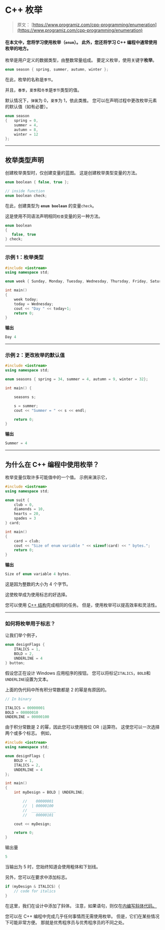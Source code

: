 # C++ 枚举

> 原文： [https://www.programiz.com/cpp-programming/enumeration](https://www.programiz.com/cpp-programming/enumeration)

#### 在本文中，您将学习使用枚举（`enum`）。 此外，您还将学习 C++ 编程中通常使用枚举的地方。

枚举是用户定义的数据类型，由整数常量组成。 要定义枚举，使用关键字**枚举**。

```cpp
enum season { spring, summer, autumn, winter };
```

在此，枚举的名称是`季节`。

并且，`春季`，`夏季`和`冬季`是`季节`类型的值。

默认情况下，`弹簧`为 0，`夏季`为 1，依此类推。 您可以在声明过程中更改枚举元素的默认值（如有必要）。

```cpp
enum season 
{   spring = 0, 
    summer = 4, 
    autumn = 8,
    winter = 12
};
```

* * *

## 枚举类型声明

创建枚举类型时，仅创建变量的蓝图。 这是创建枚举类型变量的方法。

```cpp
enum boolean { false, true };

// inside function
enum boolean check;
```

在此，创建类型为 **`enum boolean`** 的变量`check`。

这是使用不同语法声明相同`检查`变量的另一种方法。

```cpp
enum boolean 
{ 
   false, true
} check;

```

* * *

### 示例 1：枚举类型

```cpp
#include <iostream>
using namespace std;

enum week { Sunday, Monday, Tuesday, Wednesday, Thursday, Friday, Saturday };

int main()
{
    week today;
    today = Wednesday;
    cout << "Day " << today+1;
    return 0;
}

```

**输出**

```cpp
Day 4
```

* * *

### 示例 2：更改枚举的默认值

```cpp
#include <iostream>
using namespace std;

enum seasons { spring = 34, summer = 4, autumn = 9, winter = 32};

int main() {

    seasons s;

    s = summer;
    cout << "Summer = " << s << endl;

    return 0;
}
```

**输出**

```cpp
Summer = 4
```

* * *

## 为什么在 C++ 编程中使用枚举？

枚举变量仅取许多可能值中的一个值。 示例来演示它，

```cpp
#include <iostream>
using namespace std;

enum suit {
    club = 0,
    diamonds = 10,
    hearts = 20,
    spades = 3
} card;

int main() 
{
    card = club;
    cout << "Size of enum variable " << sizeof(card) << " bytes.";   
    return 0;
}

```

**输出**

```cpp
Size of enum variable 4 bytes.
```

这是因为整数的大小为 4 个字节。

这使枚举成为使用标志的好选择。

您可以使用 [C++ 结构](/cpp-programming/structure "C structures")完成相同的任务。 但是，使用枚举可以提高效率和灵活性。

* * *

### 如何将枚举用于标志？

让我们举个例子，

```cpp
enum designFlags {
	ITALICS = 1,
	BOLD = 2,
	UNDERLINE = 4
} button; 
```

假设您正在设计 Windows 应用程序的按钮。 您可以将标记`ITALICS`，`BOLD`和`UNDERLINE`设置为文本。

上面的伪代码中所有积分常数都是 2 的幂是有原因的。

```cpp
// In binary

ITALICS = 00000001
BOLD = 00000010
UNDERLINE = 00000100 

```

由于积分常数是 2 的幂，因此您可以使用按位 OR `|`运算符。 这使您可以一次选择两个或多个标志。 例如，

```cpp
#include <iostream>
using namespace std;

enum designFlags {
    BOLD = 1,
    ITALICS = 2,
    UNDERLINE = 4
};

int main() 
{
    int myDesign = BOLD | UNDERLINE; 

        //    00000001
        //  | 00000100
        //  ___________
        //    00000101

    cout << myDesign;

    return 0;
} 
```

输出量

```cpp
5
```

当输出为 5 时，您始终知道会使用粗体和下划线。

另外，您可以在要求中添加标志。

```cpp
if (myDesign & ITALICS) {
    // code for italics
}
```

在这里，我们在设计中添加了斜体。 注意，如果语句，则仅在[内编写斜体代码。](/cpp-programming/if-else "C++ if statement")

您可以在 C++ 编程中完成几乎任何事情而无需使用枚举。 但是，它们在某些情况下可能非常方便。 那就是优秀程序员与优秀程序员的不同之处。